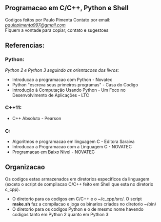## Programacao em C/C++, Python e Shell

Codigos feitos por Paulo Pimenta
Contato por email: *paulopimenta997@gmail.com* <br />
Fiquem a vontade para copiar, contato e sugestoes 

## Referencias: 

<p>

### Python:

*Python 2 e Python 3 seguindo as orientacoes dos livros:* <br />
* Introducao a programacao com Python - Novatec <br />
* Python "escreva seus primeiros programas" - Casa do Codigo <br />
* Introdução à Computação Usando Python - Um Foco no Desenvolvimento de Aplicações - LTC <br /> 

### C++11:

* C++ Absoluto - Pearson

### C:

* Algoritmos e programacao em linguagem C - Editora Saraiva
* Introducao a Programacao com a Linguagem C - NOVATEC
* Programacao em Baixo Nivel - NOVATEC

</p>

## Organizacao

<p>

Os codigos estao armazenados em diretorios especificos da linguagem (exceto o script de compilacao C/C++ feito em Shell que esta no diretorio c_cpp). <br />

* O diretorio para os codigos em C/C++ e o ~/c_cpp/src/. O script **make.sh** faz a compilacao e joga os binarios criados no diretorio ~/bin/ <br />
* O diretorio para os codigos Python e o de mesmo nome havendo codigos tanto em Python 2 quanto em Python 3 <br />

</p>
